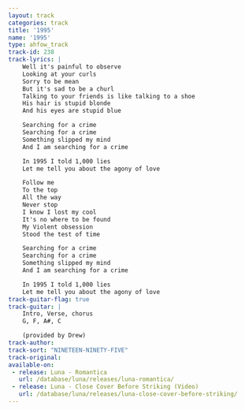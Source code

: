 ```yaml
---
layout: track
categories: track
title: '1995'
name: '1995'
type: ahfow_track
track-id: 238
track-lyrics: |
    Well it's painful to observe
    Looking at your curls
    Sorry to be mean
    But it's sad to be a churl
    Talking to your friends is like talking to a shoe
    His hair is stupid blonde
    And his eyes are stupid blue

    Searching for a crime
    Searching for a crime
    Something slipped my mind
    And I am searching for a crime

    In 1995 I told 1,000 lies
    Let me tell you about the agony of love

    Follow me
    To the top
    All the way
    Never stop
    I know I lost my cool
    It's no where to be found
    My Violent obsession
    Stood the test of time

    Searching for a crime
    Searching for a crime
    Something slipped my mind
    And I am searching for a crime

    In 1995 I told 1,000 lies
    Let me tell you about the agony of love
track-guitar-flag: true
track-guitar: |
    Intro, Verse, chorus
    G, F, A#, C

    (provided by Drew)
track-author: 
track-sort: "NINETEEN-NINETY-FIVE"
track-original: 
available-on:
 - release: Luna - Romantica
   url: /database/luna/releases/luna-romantica/
 - release: Luna - Close Cover Before Striking (Video)
   url: /database/luna/releases/luna-close-cover-before-striking/
---
```


